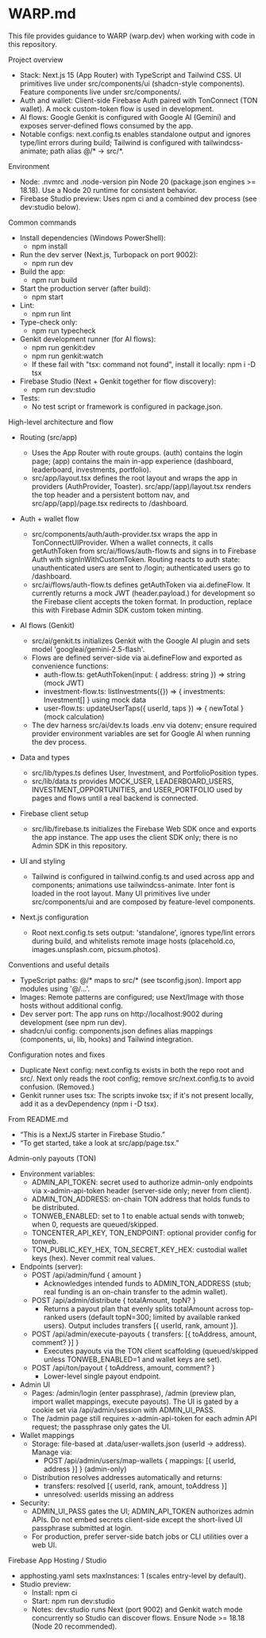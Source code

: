 # WARP.md

This file provides guidance to WARP (warp.dev) when working with code in this repository.

Project overview
- Stack: Next.js 15 (App Router) with TypeScript and Tailwind CSS. UI primitives live under src/components/ui (shadcn-style components). Feature components live under src/components/<feature>.
- Auth and wallet: Client-side Firebase Auth paired with TonConnect (TON wallet). A mock custom-token flow is used in development.
- AI flows: Google Genkit is configured with Google AI (Gemini) and exposes server-defined flows consumed by the app.
- Notable configs: next.config.ts enables standalone output and ignores type/lint errors during build; Tailwind is configured with tailwindcss-animate; path alias @/* -> src/*.

Environment
- Node: .nvmrc and .node-version pin Node 20 (package.json engines >= 18.18). Use a Node 20 runtime for consistent behavior.
- Firebase Studio preview: Uses npm ci and a combined dev process (see dev:studio below).

Common commands
- Install dependencies (Windows PowerShell):
  - npm install
- Run the dev server (Next.js, Turbopack on port 9002):
  - npm run dev
- Build the app:
  - npm run build
- Start the production server (after build):
  - npm start
- Lint:
  - npm run lint
- Type-check only:
  - npm run typecheck
- Genkit development runner (for AI flows):
  - npm run genkit:dev
  - npm run genkit:watch
  - If these fail with "tsx: command not found", install it locally: npm i -D tsx
- Firebase Studio (Next + Genkit together for flow discovery):
  - npm run dev:studio
- Tests:
  - No test script or framework is configured in package.json.

High-level architecture and flow
- Routing (src/app)
  - Uses the App Router with route groups. (auth) contains the login page; (app) contains the main in-app experience (dashboard, leaderboard, investments, portfolio).
  - src/app/layout.tsx defines the root layout and wraps the app in providers (AuthProvider, Toaster). src/app/(app)/layout.tsx renders the top header and a persistent bottom nav, and src/app/(app)/page.tsx redirects to /dashboard.

- Auth + wallet flow
  - src/components/auth/auth-provider.tsx wraps the app in TonConnectUIProvider. When a wallet connects, it calls getAuthToken from src/ai/flows/auth-flow.ts and signs in to Firebase Auth with signInWithCustomToken. Routing reacts to auth state: unauthenticated users are sent to /login; authenticated users go to /dashboard.
  - src/ai/flows/auth-flow.ts defines getAuthToken via ai.defineFlow. It currently returns a mock JWT (header.payload.) for development so the Firebase client accepts the token format. In production, replace this with Firebase Admin SDK custom token minting.

- AI flows (Genkit)
  - src/ai/genkit.ts initializes Genkit with the Google AI plugin and sets model 'googleai/gemini-2.5-flash'.
  - Flows are defined server-side via ai.defineFlow and exported as convenience functions:
    - auth-flow.ts: getAuthToken(input: { address: string }) => string (mock JWT)
    - investment-flow.ts: listInvestments({}) => { investments: Investment[] } using mock data
    - user-flow.ts: updateUserTaps({ userId, taps }) => { newTotal } (mock calculation)
  - The dev harness src/ai/dev.ts loads .env via dotenv; ensure required provider environment variables are set for Google AI when running the dev process.

- Data and types
  - src/lib/types.ts defines User, Investment, and PortfolioPosition types.
  - src/lib/data.ts provides MOCK_USER, LEADERBOARD_USERS, INVESTMENT_OPPORTUNITIES, and USER_PORTFOLIO used by pages and flows until a real backend is connected.

- Firebase client setup
  - src/lib/firebase.ts initializes the Firebase Web SDK once and exports the app instance. The app uses the client SDK only; there is no Admin SDK in this repository.

- UI and styling
  - Tailwind is configured in tailwind.config.ts and used across app and components; animations use tailwindcss-animate. Inter font is loaded in the root layout. Many UI primitives live under src/components/ui and are composed by feature-level components.

- Next.js configuration
  - Root next.config.ts sets output: 'standalone', ignores type/lint errors during build, and whitelists remote image hosts (placehold.co, images.unsplash.com, picsum.photos).

Conventions and useful details
- TypeScript paths: @/* maps to src/* (see tsconfig.json). Import app modules using '@/...'.
- Images: Remote patterns are configured; use Next/Image with those hosts without additional config.
- Dev server port: The app runs on http://localhost:9002 during development (see npm run dev).
- shadcn/ui config: components.json defines alias mappings (components, ui, lib, hooks) and Tailwind integration.

Configuration notes and fixes
- Duplicate Next config: next.config.ts exists in both the repo root and src/. Next only reads the root config; remove src/next.config.ts to avoid confusion. (Removed.)
- Genkit runner uses tsx: The scripts invoke tsx; if it's not present locally, add it as a devDependency (npm i -D tsx).

From README.md
- “This is a NextJS starter in Firebase Studio.”
- “To get started, take a look at src/app/page.tsx.”

Admin-only payouts (TON)
- Environment variables:
  - ADMIN_API_TOKEN: secret used to authorize admin-only endpoints via x-admin-api-token header (server-side only; never from client).
  - ADMIN_TON_ADDRESS: on-chain TON address that holds funds to be distributed.
  - TONWEB_ENABLED: set to 1 to enable actual sends with tonweb; when 0, requests are queued/skipped.
  - TONCENTER_API_KEY, TON_ENDPOINT: optional provider config for tonweb.
  - TON_PUBLIC_KEY_HEX, TON_SECRET_KEY_HEX: custodial wallet keys (hex). Never commit real values.
- Endpoints (server):
  - POST /api/admin/fund { amount }
    - Acknowledges intended funds to ADMIN_TON_ADDRESS (stub; real funding is an on-chain transfer to the admin wallet).
  - POST /api/admin/distribute { totalAmount, topN? }
    - Returns a payout plan that evenly splits totalAmount across top-ranked users (default topN=300; limited by available ranked users). Output includes transfers [{ userId, rank, amount }].
  - POST /api/admin/execute-payouts { transfers: [{ toAddress, amount, comment? }] }
    - Executes payouts via the TON client scaffolding (queued/skipped unless TONWEB_ENABLED=1 and wallet keys are set).
  - POST /api/ton/payout { toAddress, amount, comment? }
    - Lower-level single payout endpoint.
- Admin UI
  - Pages: /admin/login (enter passphrase), /admin (preview plan, import wallet mappings, execute payouts). The UI is gated by a cookie set via /api/admin/session with ADMIN_UI_PASS.
  - The /admin page still requires x-admin-api-token for each admin API request; the passphrase only gates the UI.
- Wallet mappings
  - Storage: file-based at .data/user-wallets.json (userId -> address). Manage via:
    - POST /api/admin/users/map-wallets { mappings: [{ userId, address }] } (admin-only)
  - Distribution resolves addresses automatically and returns:
    - transfers: resolved [{ userId, rank, amount, toAddress }]
    - unresolved: userIds missing an address
- Security:
  - ADMIN_UI_PASS gates the UI; ADMIN_API_TOKEN authorizes admin APIs. Do not embed secrets client-side except the short-lived UI passphrase submitted at login.
  - For production, prefer server-side batch jobs or CLI utilities over a web UI.

Firebase App Hosting / Studio
- apphosting.yaml sets maxInstances: 1 (scales entry-level by default).
- Studio preview:
  - Install: npm ci
  - Start: npm run dev:studio
  - Notes: dev:studio runs Next (port 9002) and Genkit watch mode concurrently so Studio can discover flows. Ensure Node >= 18.18 (Node 20 recommended).
